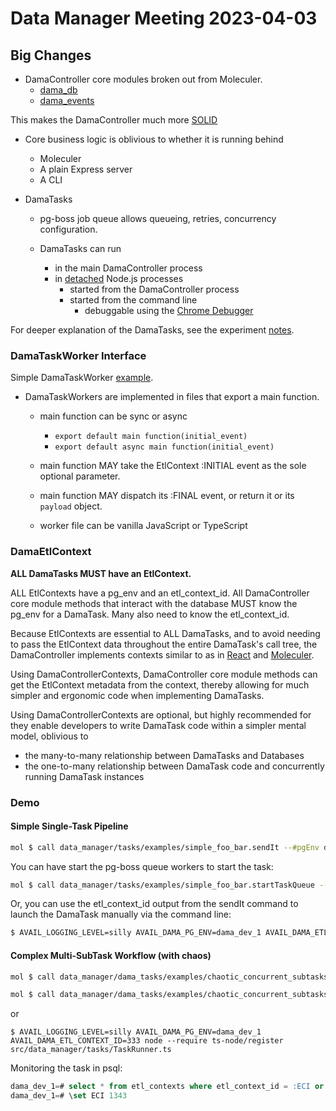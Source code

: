# Data Manager Meeting 2023-04-03

## Big Changes

* DamaController core modules broken out from Moleculer.
  * [dama_db](https://github.com/availabs/avail-data-manager-controller/blob/dev-task-queue-integration/src/data_manager/dama_db/index.ts)
  * [dama_events](https://github.com/availabs/avail-data-manager-controller/blob/dev-task-queue-integration/src/data_manager/events/index.ts)

 This makes the DamaController much more [SOLID](https://en.wikipedia.org/wiki/SOLID)
  * Core business logic is oblivious to whether it is running behind
    * Moleculer
    * A plain Express server
    * A CLI

* DamaTasks

  * pg-boss job queue allows queueing, retries, concurrency configuration.

  * DamaTasks can run
    * in the main DamaController process
    * in [detached](https://nodejs.org/dist/latest-v18.x/docs/api/child_process.html#optionsdetached)
      Node.js processes
      * started from the DamaController process
      * started from the command line
        * debuggable using the [Chrome Debugger](https://nodejs.org/en/docs/guides/debugging-getting-started)

For deeper explanation of the DamaTasks, see the experiment
[notes](https://github.com/availabs/avail-data-manager-controller/tree/dev-task-queue-integration/spike/task-queue/experiments/005).

### DamaTaskWorker Interface

Simple DamaTaskWorker
[example](https://github.com/availabs/avail-data-manager-controller/blob/dev-task-queue-integration/src/data_manager/tasks/examples/simple_foo_bar/worker.ts).

* DamaTaskWorkers are implemented in files that export a main function.

  * main function can be sync or async
    * `export default main function(initial_event)`
    * `export default async main function(initial_event)`

  * main function MAY take the EtlContext :INITIAL event as the sole optional parameter.

  * main function MAY dispatch its :FINAL event, or return it or its `payload` object.

  * worker file can be vanilla JavaScript or TypeScript

### DamaEtlContext

**ALL DamaTasks MUST have an EtlContext.**

ALL EtlContexts have a pg\_env and an etl_context_id.
All DamaController core module methods that interact with the database
MUST know the pg_env for a DamaTask. Many also need to know the etl_context_id.

Because EtlContexts are essential to ALL DamaTasks, and
to avoid needing to pass the EtlContext data throughout the entire DamaTask's call tree,
the DamaController implements contexts similar to as in
[React](https://react.dev/learn/passing-data-deeply-with-context) and
[Moleculer](https://moleculer.services/docs/0.14/context.html).

Using DamaControllerContexts, DamaController core module methods can get the
EtlContext metadata from the context, thereby allowing for much simpler
and ergonomic code when implementing DamaTasks.

Using DamaControllerContexts are optional, but highly recommended for they
enable developers to write DamaTask code within a simpler mental model, oblivious to

* the many-to-many relationship between DamaTasks and Databases
* the one-to-many relationship between DamaTask code and concurrently running DamaTask instances

### Demo

#### Simple Single-Task Pipeline

```sh
mol $ call data_manager/tasks/examples/simple_foo_bar.sendIt --#pgEnv dama_dev_1
```

You can have start the pg-boss queue workers to start the task:

```sh
mol $ call data_manager/tasks/examples/simple_foo_bar.startTaskQueue --#pgEnv dama_dev_1
```

Or, you can use the etl_context_id output from the sendIt command to launch the DamaTask
manually via the command line:

```sh
$ AVAIL_LOGGING_LEVEL=silly AVAIL_DAMA_PG_ENV=dama_dev_1 AVAIL_DAMA_ETL_CONTEXT_ID=333 node --require ts-node/register src/data_manager/tasks/TaskRunner.ts
```

#### Complex Multi-SubTask Workflow (with chaos)

```sh
mol $ call data_manager/dama_tasks/examples/chaotic_concurrent_subtasks_fizzbuzz.sendIt --#pgEnv dama_dev_1
```

```sh
mol $ call data_manager/dama_tasks/examples/chaotic_concurrent_subtasks_fizzbuzz.startTaskQueue --#pgEnv dama_dev_1
```

or

```
$ AVAIL_LOGGING_LEVEL=silly AVAIL_DAMA_PG_ENV=dama_dev_1 AVAIL_DAMA_ETL_CONTEXT_ID=333 node --require ts-node/register src/data_manager/tasks/TaskRunner.ts
```

Monitoring the task in psql:

```sql
dama_dev_1=# select * from etl_contexts where etl_context_id = :ECI or parent_context_id = :ECI order by 1;
dama_dev_1=# \set ECI 1343
```

